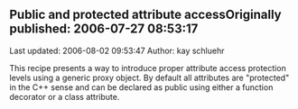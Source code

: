 ## Public and protected attribute accessOriginally published: 2006-07-27 08:53:17 
Last updated: 2006-08-02 09:53:47 
Author: kay schluehr 
 
This recipe presents a way to introduce proper attribute access protection levels using a generic proxy object. By default all attributes are "protected" in the C++ sense and can be declared as public using either a function decorator or a class attribute.
